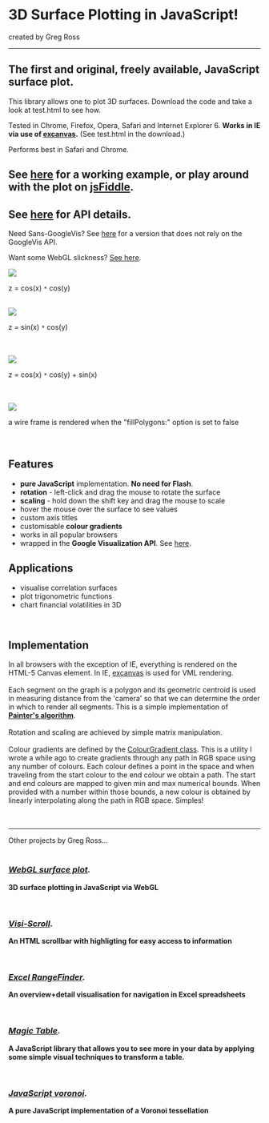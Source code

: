# 3D Surface Plotting in JavaScript! #

created by Greg Ross

---



## The first and original, freely available, JavaScript surface plot. ##

This library allows one to plot 3D surfaces. Download the code and take a look at test.html to see how.

Tested in Chrome, Firefox, Opera, Safari and Internet Explorer 6. **Works in IE via use of [excanvas](http://code.google.com/p/explorercanvas/).** (See test.html in the download.)

Performs best in Safari and Chrome.

## See [here](http://www.grvisualisation.50webs.com/javascript_surface_plot.html) for a working example, or play around with the plot on [jsFiddle](http://jsfiddle.net/gregross/vTBv3/). ##

## See [here](googleVizApi.html) for API details. ##

Need Sans-GoogleVis? See [here](http://jsfiddle.net/gregross/3fcvQ/32/) for a version that does not rely on the GoogleVis API.


Want some WebGL slickness? [See here](https://github.com/gregross/webgl-surface-plot).

<a href='http://www.grvisualisation.50webs.com/javascript_surface_plot.html'><img src='https://github.com/gregross/javascript-surface-plot/blob/master/images/screenshot1.png' /></a>

z = cos(x) `*` cos(y)
<br><br>

<img src='images/screenshot2.png' />

z = sin(x) <code>*</code> cos(y)<br>
<br><br>

<img src='images/screenshot3.png' />

z = cos(x) <code>*</code> cos(y) + sin(x)<br>
<br><br>

<img src='images/screenshot4.png' />

a wire frame is rendered when the "fillPolygons:" option is set to false<br>
<br><br>


<h2>Features</h2>

<ul><li><b>pure JavaScript</b> implementation. <b>No need for Flash</b>.<br>
</li><li><b>rotation</b> - left-click and drag the mouse to rotate the surface<br>
</li><li><b>scaling</b> - hold down the shift key and drag the mouse to scale<br>
</li><li>hover the mouse over the surface to see values<br>
</li><li>custom axis titles<br>
</li><li>customisable <b>colour gradients</b>
</li><li>works in all popular browsers<br>
</li><li>wrapped in the <b>Google Visualization API</b>. See <a href='googleVizApi.html'>here</a>.</li></ul>



<h2>Applications</h2>

<ul><li>visualise correlation surfaces<br>
</li><li>plot trigonometric functions<br>
</li><li>chart financial volatilities in 3D</li></ul>

<br>

<h2>Implementation</h2>

In all browsers with the exception of IE, everything is rendered on the HTML-5 Canvas element. In IE, <a href='http://code.google.com/p/explorercanvas/'>excanvas</a> is used for VML rendering.<br>
<br>
Each segment on the graph is a polygon and its geometric centroid is used in measuring distance from the 'camera' so that we can determine the order in which to render all segments. This is a simple implementation of <b><a href='http://en.wikipedia.org/wiki/Painter%27s_algorithm'>Painter's algorithm</a></b>.<br>
<br>
Rotation and scaling are achieved by simple matrix manipulation.<br>
<br>
Colour gradients are defined by the <a href='javascript/ColourGradient.js'>ColourGradient class</a>. This is a utility I wrote a while ago to create gradients through any path in RGB space using any number of colours. Each colour defines a point in the space and when traveling from the start colour to the end colour we obtain a path. The start and end colours are mapped to given min and max numerical bounds.  When provided with a number within those bounds, a new colour is obtained by linearly interpolating along the path in RGB space. Simples!<br>
<br>
<br>

<hr />

Other projects by Greg Ross...<br>
<br>
<h3><i><b><a href='https://github.com/gregross/webgl-surface-plot'>WebGL surface plot</a>.</b></i></h3>

<b>3D surface plotting in JavaScript via WebGL</b>


<br>


<h3><i><b><a href='http://www.grvisualisation.50webs.com/visi_scroll.html'>Visi-Scroll</a>.</b></i></h3>

<b>An HTML scrollbar with highligting for easy access to information</b>


<br>

<h3><i><b><a href='http://www.grvisualisation.50webs.com/excelrangefinder.html'>Excel RangeFinder</a>.</b></i></h3>

<b>An overview+detail visualisation for navigation in Excel spreadsheets</b>


<br>

<h3><i><b><a href='http://www.grvisualisation.50webs.com/'>Magic Table</a>.</b></i></h3>

<b>A JavaScript library that allows you to see more in your data by applying some simple visual techniques to transform a table.</b>


<br>

<h3><i><b><a href='http://www.grvisualisation.50webs.com/javascript_voronoi.html'>JavaScript voronoi</a>.</b></i></h3>

<b>A pure JavaScript implementation of a Voronoi tessellation</b>

<br>
